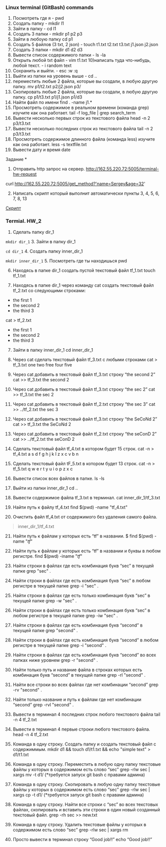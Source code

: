 ### Linux terminal (GitBash) commands

1) Посмотреть где я - pwd
2) Создать папку - mkdir l1
3) Зайти в папку - cd l1
4) Создать 3 папки - mkdir p1 p2 p3
5) Зайти в любоую папку cd p1
6) Создать 5 файлов (3 txt, 2 json) - touch t1.txt t2.txt t3.txt j1.json j2.json
7) Создать 3 папки - mkdir d1 d2 d3
8) Вывести список содержимого папки - ls -la
9) Открыть любой txt файл - vim t1.txt
10)написать туда что-нибудь, любой текст. - 
i 
random text
11) Сохранить и выйти. - 
esc
:w
:q
12) Выйти из папки на уровень выше - cd ..
13) переместить любые 2 файла, которые вы создали, в любую другую папку.
mv p1/t2.txt p2/j2.json p3/
14) Скопировать любые 2 файла, которые вы создали, в любую другую папку.
cp p1/t3.txt p1/j1.json p1/d3
15) Найти файл по имени
find . -name j1.*
16) Просмотреть содержимое в реальном времени (команда grep) изучите как она работает.
tail -f log_file | grep search_term
17) Вывести несколько первых строк из текстового файла
head -n 2 p3/t3.txt
18) Вывести несколько последних строк из текстового файла
tail -n 2 p3/t3.txt
19) Просмотреть содержимое длинного файла (команда less) изучите как она работает.
less -s textfile.txt
20) Вывести дату и время
date

Задание *
1) Отправить http запрос на сервер.
http://162.55.220.72:5005/terminal-hw-request

curl http://162.55.220.72:5005/get_method?'name=Sergey&age=32'

2) Написать скрипт который выполнит автоматически пункты 3, 4, 5, 6, 7, 8, 13

[Скрипт](https://github.com/VysotskiySS/qa_practice/blob/main/s1.sh)

### Termial. HW_2
 1. Сделать папку dir_1

`mkdir dir_1`
 3. Зайти в папку dir_1

`cd dir_1`
 4. Создать папку inner_dir_1

`mkdir inner_dir_1`
 5. Посмотреть где ты находишься
pwd

 6. Находясь в папке dir_1 создать пустой текстовый файл tf_1.txt
touch tf_1.txt

 7. Находясь в папке dir_1 через команду cat создать текстовый файл tf_2.txt со следующими строками:
- the first 1
- the second 2
- the third 3

cat > tf_2.txt
- the first 1
- the second 2
- the third 3

 7. Зайти в папку inner_dir_1
cd inner_dir_1

 8. Через cat сделать текстовый файл tf_3.txt  c любыми строками
cat > tf_3.txt
one
two
free
four
five

 9. Через cat добавить в текстовый файл tf_3.txt строку “the second 2”
cat >> tf_3.txt
the second 2

 10. Через cat добавить в текстовый файл tf_3.txt строку “the sec 2”
cat >> tf_3.txt
the sec 2

 11. Через cat добавить в текстовый файл tf_2.txt строку “the sec 3”
cat >> ../tf_2.txt
the sec 3

 12. Через cat добавить в текстовый файл tf_3.txt строку “the SeCoNd 2”
cat >> tf_3.txt
the SeCoNd 2

 13. Через cat добавить в текстовый файл tf_2.txt строку “the seConD 2”
cat >> ../tf_2.txt
the seConD 2

 14. Сделать текстовый файл tf_4.txt в котором будет 15 строк.
cat -n > tf_4.txt
a
s
d
f
g
h
j
k
l
z
x
c
v
b
n

 15. Сделать текстовый файл tF_5.txt в котором будет 13 строк.
cat -n > tf_5.txt
q
w
e
r
t
y
u
i
o
p
z
x
c


 16. Вывести список всех файлов в папке.
ls -ls

 17. Выйти из папки inner_dir_1
cd ..

 18. Вывести содержимое файла tf_3.txt в терминал.
cat inner_dir_1/tf_3.txt

 19. Найти путь к файлу tf_4.txt
find $(pwd) -name "tf_4.txt"

 20. Очистить файл tf_4.txt от содержимого без удаления самого файла.
> inner_dir_1/tf_4.txt

 21. Найти путь к файлам у которых есть  “tf” в названии.
$ find $(pwd) -name "*tf*"

 22. Найти путь к файлам у которых есть  “tf” в названии и буквы в любом регистре.
find $(pwd) -iname "*tf*"

 23. Найти строки в файлах где есть комбинация букв “sec” в текущей папке
grep "sec" .

 24. Найти строки в файлах где есть комбинация букв “sec” в любом регистре в текущей папке
grep -i "sec" .

 25. Найти строки в файлах где есть только комбинация букв “sec” в текущей папке
grep -w "sec" .

 26. Найти строки в файлах где есть только комбинация букв “sec” в любом регистре в текущей папке
grep -iw "sec" .

 27. Найти строки в файлах где есть комбинация букв “second” в текущей папке
grep "second" .

 28. Найти строки в файлах где есть комбинация букв “second” в любом регистре в текущей папке
grep -i "second" .

 29. Найти строки в файлах где есть комбинация букв “second” во всех папках ниже уровнем
grep -r "second" .

 30. Найти только путь и название файла в строках которых есть комбинация букв “second” в текущей папке
grep -rl "second" .

 31. Найти все строки во всех файлах где нет комбинации “second”
grep -rv "second" .

 32. Найти только название и путь к файлам где нет комбинации “second”
grep -rvl "second" .

 33. Вывести в терминал 4 последних строк любого текстового файла
tail -n 4 tf_2.txt

 34. Вывести в терминал 4 первые строки любого текстового файла.
head -n 4 tf_2.txt

 35. Команда в одну строку. Создать папку и создать текстовый файл с содержиммым.
mkdir d1 && touch d1/t1.txt && echo "simple text" > d1/t1.txt

 36. Команда в одну строку. Переместить в любую одну папку текстовые файлы у которых в содержимом есть слово “sec”
grep -rlw sec | xargs mv -t d1/
(*требуется запуск git bash с правами админа)

 37. Команда в одну строку. Скопировать в любую одну папку текстовые файлы у которых в содержимом есть слово “sec”
grep -rlw sec | xargs cp -t d1/
(*требуется запуск git bash с правами админа)

 38. Команда в одну строку. Найти все строки c “sec” во всех текстовых файлах, скопировать и вставить эти строки в один новый созданный текстовый файл.
grep -rh sec >> new.txt

 39. Команда в одну строку. Удалить текстовые файлы у которых в содержимом есть слово “sec”
grep -rlw sec | xargs rm

 40. Просто вывести в терминал строку “Good job!!”
echo “Good job!!”
